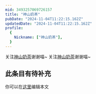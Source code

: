 ```yaml
---
mid: 3493257069726157
title: "神山奶茶"
pubDate: "2024-11-04T11:22:15.162Z"
updatedDate: "2024-11-04T11:22:15.162Z"
profile:
  {
    Nickname: ["神山奶茶"],
  }
---
```


关注[神山奶茶](https://space.bilibili.com/3493257069726157)谢谢喵~ 关注[神山奶茶](https://space.bilibili.com/3493257069726157)谢谢喵~

## 此条目有待补充
你可以在[这里](https://github.com/Yuhanawa/VTuber.ICU-Content/edit/master/v/神山奶茶/index.md)编辑本文
